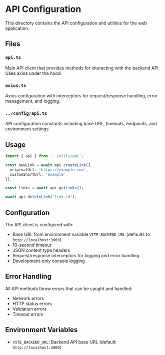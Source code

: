 # API Configuration

This directory contains the API configuration and utilities for the web application.

## Files

### `api.ts`

Main API client that provides methods for interacting with the backend API. Uses axios under the hood.

### `axios.ts`

Axios configuration with interceptors for request/response handling, error management, and logging.

### `../config/api.ts`

API configuration constants including base URL, timeouts, endpoints, and environment settings.

## Usage

```typescript
import { api } from '../utils/api';

const newLink = await api.createLink({
  originalUrl: 'https://example.com',
  customShortUrl: 'example',
});

const links = await api.getLinks();

await api.deleteLink('link-id');
```

## Configuration

The API client is configured with:

- Base URL from environment variable `VITE_BACKEND_URL` (defaults to `http://localhost:3000`)
- 10-second timeout
- JSON content type headers
- Request/response interceptors for logging and error handling
- Development-only console logging

## Error Handling

All API methods throw errors that can be caught and handled:

- Network errors
- HTTP status errors
- Validation errors
- Timeout errors

## Environment Variables

- `VITE_BACKEND_URL`: Backend API base URL (default: `http://localhost:3000`)
